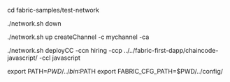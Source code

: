

cd fabric-samples/test-network

./network.sh down


./network.sh up createChannel -c mychannel -ca


./network.sh deployCC -ccn hiring -ccp ../../fabric-first-dapp/chaincode-javascript/ -ccl javascript

export PATH=${PWD}/../bin:$PATH
export FABRIC_CFG_PATH=$PWD/../config/
